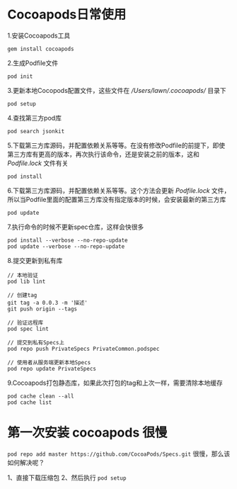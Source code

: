 # Cocoapods日常使用
1.安装Cocoapods工具

	gem install cocoapods
	
2.生成Podfile文件

	pod init
	
3.更新本地Cocopods配置文件，这些文件在 */Users/lawn/.cocoapods/* 目录下

	pod setup
	
4.查找第三方pod库

	pod search jsonkit
	
5.下载第三方库源码，并配置依赖关系等等。在没有修改Podfile的前提下，即使第三方库有更高的版本，再次执行该命令，还是安装之前的版本，这和 *Podfile.lock* 文件有关

	pod install
	
6.下载第三方库源码，并配置依赖关系等等。这个方法会更新 *Podfile.lock* 文件，所以当Podfile里面的配置第三方库没有指定版本的时候，会安装最新的第三方库

	pod update
	
7.执行命令的时候不更新spec仓库，这样会快很多

	pod install --verbose --no-repo-update
	pod update --verbose --no-repo-update
	
8.提交更新到私有库

	// 本地验证
	pod lib lint 
	
	// 创建tag
	git tag -a 0.0.3 -m '描述' 
	git push origin --tags
	
	// 验证远程库
	pod spec lint 
	
	// 提交到私有Specs上
	pod repo push PrivateSpecs PrivateCommon.podspec
	
	// 使用者从服务端更新本地Specs
	pod repo update PrivateSpecs

9.Cocoapods打包静态库，如果此次打包的tag和上次一样，需要清除本地缓存

	pod cache clean --all
	pod cache list
	
	
# 第一次安装 cocoapods 很慢

`pod repo add master https://github.com/CocoaPods/Specs.git` 很慢，那么该如何解决呢？

1、直接下载压缩包
2、然后执行 `pod setup`
